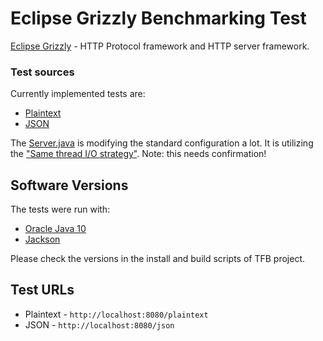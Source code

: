 # Eclipse Grizzly Benchmarking Test

[Eclipse Grizzly](https://projects.eclipse.org/projects/ee4j.grizzly) - HTTP Protocol framework and HTTP server framework.

### Test sources

Currently implemented tests are:

 * [Plaintext](src/main/java/org/glassfish/grizzly/bm/PlainText2HttpHandler.java)
 * [JSON](src/main/java/org/glassfish/grizzly/bm/JsonHttpHandler.java)

 The [Server.java](src/main/java/org/glassfish/grizzly/bm/Server.java) is modifying the standard configuration a lot. It is utilizing the ["Same thread I/O strategy"](https://javaee.github.io/grizzly/iostrategies.html). Note: this needs confirmation!

## Software Versions

The tests were run with:

 * [Oracle Java 10](https://www.oracle.com/java/)
 * [Jackson](https://github.com/FasterXML/jackson/wiki/Jackson-Releases)

Please check the versions in the install and build scripts of TFB project.

## Test URLs

 * Plaintext - `http://localhost:8080/plaintext`
 * JSON - `http://localhost:8080/json`
